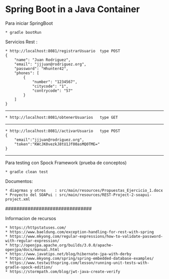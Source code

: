 Spring Boot in a Java Container
================================================================================


Para iniciar SpringBoot

	* gradle bootRun
	
Servicios Rest :

	* http://localhost:8081/registrarUsuario  type POST
	{
        "name": "Juan Rodriguez",
        "email": "jjjuan@rodriguez.org",
        "password": "Hhunter42",
        "phones": [
            {
                "number": "1234567",
                "citycode": "1",			
                "contrycode": "57"
            }
        ]
    }
----------------------------------------------------------------------------------------		 
	* http://localhost:8081/obtenerUsuarios   type GET
----------------------------------------------------------------------------------------	
	* http://localhost:8081//activarUsuario   type POST
	{
		"email":"jjjuan@rodriguez.org",
		"token":"KWcJK0vezkJ8tU1Jf00asMQ0TME="
	}
-----------------------------------------------------------------------------------------	

Para testing con Spock Framework (prueba de conceptos)

	* gradle clean test

Documentos:

	* diagrmas y otros    : src/main/resources/Propuestas_Ejercicio_1.docx
	* Proyecto del SOAPui : src/main/resources/REST-Project-2-soapui-project.xml


###############################

Informacion de recursos

	* https://httpstatuses.com/
	* https://www.baeldung.com/exception-handling-for-rest-with-spring
	* https://www.mkyong.com/regular-expressions/how-to-validate-password-with-regular-expression/
	* http://openjpa.apache.org/builds/3.0.0/apache-openjpa/docs/manual.html
	* https://www.javatips.net/blog/hibernate-jpa-with-derby
	* https://www.mkyong.com/spring/spring-embedded-database-examples/
	* https://www.testwithspring.com/lesson/running-unit-tests-with-gradle-spock-edition/
	* https://stormpath.com/blog/jwt-java-create-verify
